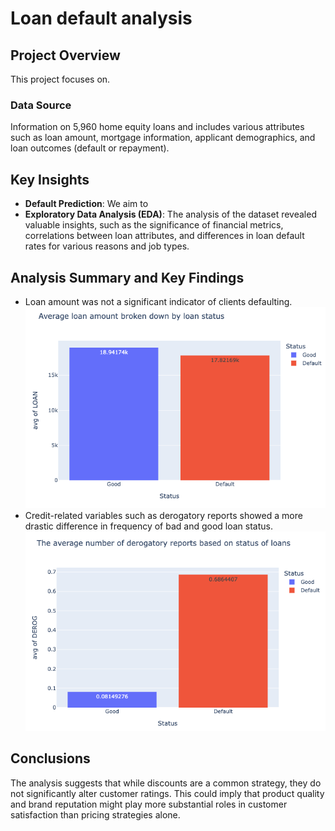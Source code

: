 # Loan default analysis
## Project Overview
This project focuses on.

### Data Source
Information on 5,960 home equity loans and includes various attributes such as loan amount, mortgage information, applicant demographics, and loan outcomes (default or repayment).

## Key Insights
- **Default Prediction**: We aim to 
- **Exploratory Data Analysis (EDA)**: The analysis of the dataset revealed valuable insights, such as the significance of financial metrics, correlations between loan attributes, and differences in loan default rates for various reasons and job types.

## Analysis Summary and Key Findings

- Loan amount was not a significant indicator of clients defaulting.
![Chart 1](https://github.com/moiez326/loandefault/blob/main/media/Screenshot%202023-11-28%20at%2013.36.39.png)
- Credit-related variables such as derogatory reports showed a more drastic difference in frequency of bad and good loan status.
![Chart 2](https://github.com/moiez326/loandefault/blob/main/media/Screenshot%202023-11-28%20at%2013.37.35.png)

## Conclusions

The analysis suggests that while discounts are a common strategy, they do not significantly alter customer ratings. This could imply that product quality and brand reputation might play more substantial roles in customer satisfaction than pricing strategies alone.
